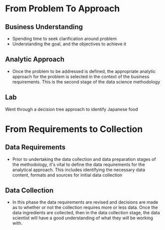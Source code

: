 # From Problem To Approach
## Business Understanding
- Spending time to seek clarification around problem
- Understanding the goal, and the objectives to achieve it

## Analytic Approach
- Once the problem to be addressed is defined, the appropriate analytic approach for the problem is selected in 
  the context of the business requirements. This is the second stage of the data science methodology
  
## Lab
Went through a decision tree approach to identify Japanese food

# From Requirements to Collection
## Data Requirements
- Prior to undertaking the data collection and data preparation stages of the methodology, it's vital to define the 
  data requirements for the analytical approach. This includes identifying the necessary data content, 
  formats and sources for initial data collection
  
## Data Collection
- In this phase the data requirements are revised and decisions are made as to whether or not the collection 
  requires more or less data. Once the data ingredients are collected, then in the data collection stage, 
  the data scientist will have a good understanding of what they will be working with.
